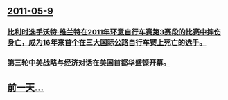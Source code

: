 ## [2011-05-9](/zh/news/2011/05/9/index.md)

### [比利时选手沃特·维兰特在2011年环意自行车赛第3赛段的比赛中摔伤身亡，成为16年来首个在三大国际公路自行车赛上死亡的选手。](/zh/news/2011/05/9/比利时选手沃特-维兰特在2011年环意自行车赛第3赛段的比赛中摔伤身亡-成为16年来首个在三大国际公路自行车赛上死亡的选.md)
### [第三轮中美战略与经济对话在美国首都华盛顿开幕。](/zh/news/2011/05/9/第三轮中美战略与经济对话在美国首都华盛顿开幕.md)
## [前一天...](/zh/news/2011/05/8/index.md)

